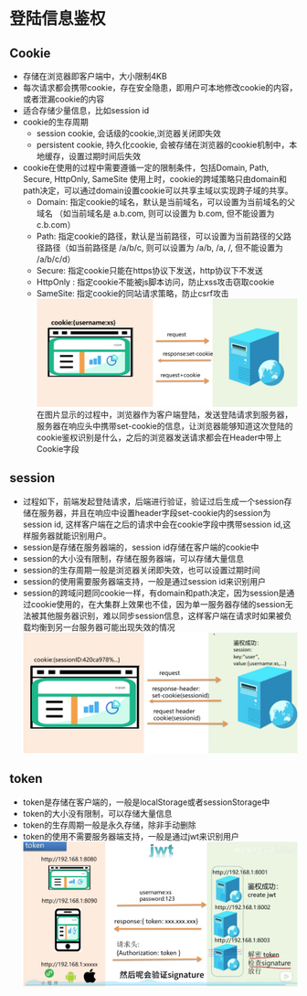 # 登陆信息鉴权

## Cookie
- 存储在浏览器即客户端中，大小限制4KB
- 每次请求都会携带cookie，存在安全隐患，即用户可本地修改cookie的内容，或者泄漏cookie的内容
- 适合存储少量信息，比如session id
- cookie的生存周期
  - session cookie, 会话级的cookie,浏览器关闭即失效
  - persistent cookie, 持久化cookie, 会被存储在浏览器的cookie机制中，本地缓存，设置过期时间后失效
- cookie在使用的过程中需要遵循一定的限制条件，包括Domain, Path, Secure, HttpOnly, SameSite
使用上时，cookie的跨域策略只由domain和path决定，可以通过domain设置cookie可以共享主域以实现跨子域的共享。
  - Domain: 指定cookie的域名，默认是当前域名，可以设置为当前域名的父域名 （如当前域名是 a.b.com, 则可以设置为 b.com, 但不能设置为 c.b.com） 
  - Path: 指定cookie的路径，默认是当前路径，可以设置为当前路径的父路径路径（如当前路径是 /a/b/c, 则可以设置为 /a/b, /a, /, 但不能设置为 /a/b/c/d）
  - Secure: 指定cookie只能在https协议下发送，http协议下不发送
  - HttpOnly : 指定cookie不能被js脚本访问，防止xss攻击窃取cookie
  - SameSite: 指定cookie的同站请求策略，防止csrf攻击
![](../pic/9.23-1.png)
在图片显示的过程中，浏览器作为客户端登陆，发送登陆请求到服务器，服务器在响应头中携带set-cookie的信息，让浏览器能够知道这次登陆的cookie鉴权识别是什么，之后的浏览器发送请求都会在Header中带上Cookie字段

## session
- 过程如下，前端发起登陆请求，后端进行验证，验证过后生成一个session存储在服务器，并且在响应中设置header字段set-cookie内的session为session id, 这样客户端在之后的请求中会在cookie字段中携带session id,这样服务器就能识别用户。
- session是存储在服务器端的，session id存储在客户端的cookie中
- session的大小没有限制，存储在服务器端，可以存储大量信息
- session的生存周期一般是浏览器关闭即失效，也可以设置过期时间
- session的使用需要服务器端支持，一般是通过session id来识别用户
- session的跨域问题同cookie一样，有domain和path决定，因为session是通过cookie使用的，在大集群上效果也不佳，因为单一服务器存储的session无法被其他服务器识别，难以同步session信息，这样客户端在请求时如果被负载均衡到另一台服务器可能出现失效的情况
![](../pic/9.23-2.png)

## token
- token是存储在客户端的，一般是localStorage或者sessionStorage中
- token的大小没有限制，可以存储大量信息
- token的生存周期一般是永久存储，除非手动删除
- token的使用不需要服务器端支持，一般是通过jwt来识别用户
![](../pic/9-23-3.png)